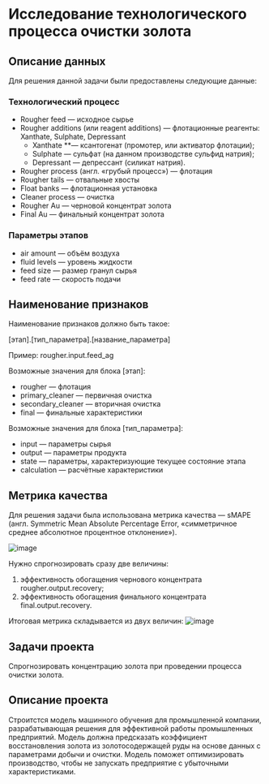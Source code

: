 # Исследование технологического процесса очистки золота
## Описание данных
Для решения данной задачи были предоставлены следующие данные:

### Технологический процесс
* Rougher feed — исходное сырье
* Rougher additions (или reagent additions) — флотационные реагенты: Xanthate, Sulphate, Depressant
  * Xanthate **— ксантогенат (промотер, или активатор флотации);
  * Sulphate — сульфат (на данном производстве сульфид натрия);
  * Depressant — депрессант (силикат натрия).
* Rougher process (англ. «грубый процесс») — флотация
* Rougher tails — отвальные хвосты
* Float banks — флотационная установка
* Cleaner process — очистка
* Rougher Au — черновой концентрат золота
* Final Au — финальный концентрат золота
### Параметры этапов
* air amount — объём воздуха
* fluid levels — уровень жидкости
* feed size — размер гранул сырья
* feed rate — скорость подачи
## Наименование признаков
Наименование признаков должно быть такое:

[этап].[тип_параметра].[название_параметра]

Пример: rougher.input.feed_ag

Возможные значения для блока [этап]:
* rougher — флотация
* primary_cleaner — первичная очистка
* secondary_cleaner — вторичная очистка
* final — финальные характеристики

Возможные значения для блока [тип_параметра]:
* input — параметры сырья
* output — параметры продукта
* state — параметры, характеризующие текущее состояние этапа
* calculation — расчётные характеристики

## Метрика качества
Для решения задачи была использована метрика качества — sMAPE (англ. Symmetric Mean Absolute Percentage Error, «симметричное среднее абсолютное процентное отклонение»).

![image](https://user-images.githubusercontent.com/128860411/227722205-487172ee-48ed-4356-a0eb-43041f28abcc.png)

Нужно спрогнозировать сразу две величины:

1. эффективность обогащения чернового концентрата rougher.output.recovery;
2. эффективность обогащения финального концентрата final.output.recovery.

Итоговая метрика складывается из двух величин:
![image](https://user-images.githubusercontent.com/128860411/227722410-ba91c4a7-96d7-48db-9edf-1d579297a645.png)

## Задачи проекта
Спрогнозировать концентрацию золота при проведении процесса очистки золота.

## Описание проекта
Строитстся модель машинного обучения для промышленной компании, разрабатывающая решения для эффективной работы промышленных предприятий. Модель должна предсказать коэффициент восстановления золота из золотосодержащей руды на основе данных с параметрами добычи и очистки. Модель поможет оптимизировать производство, чтобы не запускать предприятие с убыточными характеристиками.
